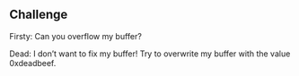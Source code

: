 ## Challenge 

Firsty: Can you overflow my buffer? 

Dead: I don’t want to fix my buffer! Try to overwrite my buffer with the value 0xdeadbeef.